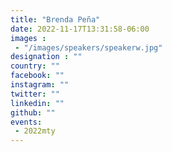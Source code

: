 ```yaml
---
title: "Brenda Peña"
date: 2022-11-17T13:31:58-06:00
images : 
 - "/images/speakers/speakerw.jpg"
designation : ""
country: ""
facebook: ""
instagram: ""
twitter: ""
linkedin: ""
github: ""
events: 
 - 2022mty
---
```

